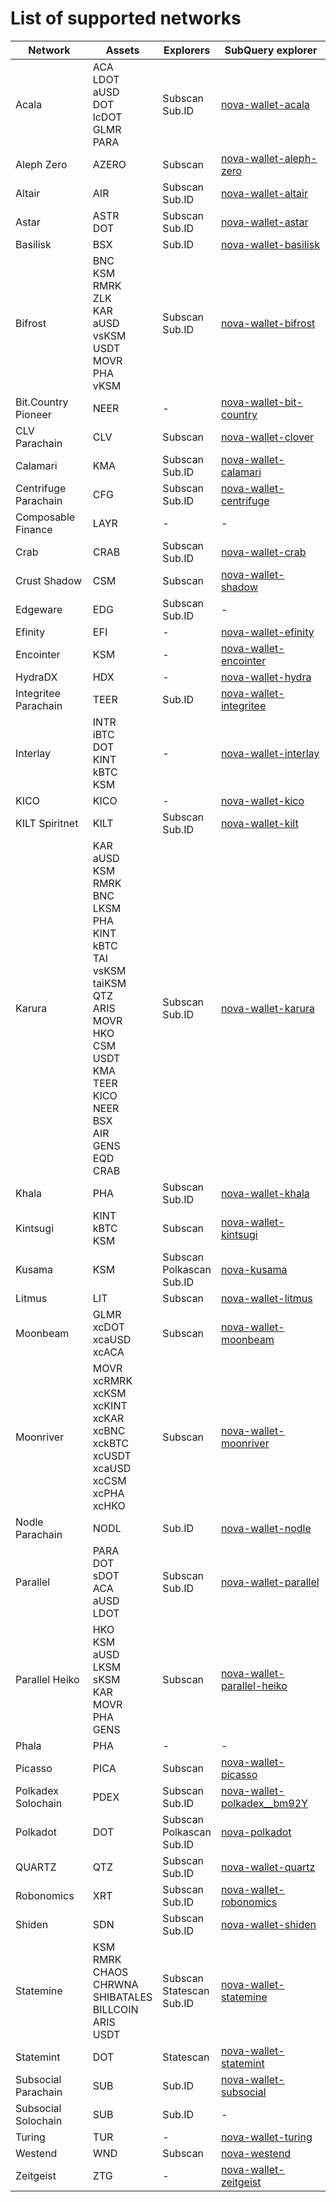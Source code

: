 
# List of supported networks
|       Network        |                                                                                                                             Assets                                                                                                                              |             Explorers              |                                                 SubQuery explorer                                                 |
| -------------------- | --------------------------------------------------------------------------------------------------------------------------------------------------------------------------------------------------------------------------------------------------------------- | ---------------------------------- | ----------------------------------------------------------------------------------------------------------------- |
| Acala                | ACA<br />LDOT<br />aUSD<br />DOT<br />lcDOT<br />GLMR<br />PARA                                                                                                                                                                                                 | Subscan<br />Sub.ID                | [nova-wallet-acala](https://explorer.subquery.network/subquery/nova-wallet/nova-wallet-acala)                     |
| Aleph Zero           | AZERO                                                                                                                                                                                                                                                           | Subscan                            | [nova-wallet-aleph-zero](https://explorer.subquery.network/subquery/nova-wallet/nova-wallet-aleph-zero)           |
| Altair               | AIR                                                                                                                                                                                                                                                             | Subscan<br />Sub.ID                | [nova-wallet-altair](https://explorer.subquery.network/subquery/nova-wallet/nova-wallet-altair)                   |
| Astar                | ASTR<br />DOT                                                                                                                                                                                                                                                   | Subscan<br />Sub.ID                | [nova-wallet-astar](https://explorer.subquery.network/subquery/nova-wallet/nova-wallet-astar)                     |
| Basilisk             | BSX                                                                                                                                                                                                                                                             | Sub.ID                             | [nova-wallet-basilisk](https://explorer.subquery.network/subquery/nova-wallet/nova-wallet-basilisk)               |
| Bifrost              | BNC<br />KSM<br />RMRK<br />ZLK<br />KAR<br />aUSD<br />vsKSM<br />USDT<br />MOVR<br />PHA<br />vKSM                                                                                                                                                            | Subscan<br />Sub.ID                | [nova-wallet-bifrost](https://explorer.subquery.network/subquery/nova-wallet/nova-wallet-bifrost)                 |
| Bit.Country Pioneer  | NEER                                                                                                                                                                                                                                                            |  -                                 | [nova-wallet-bit-country](https://explorer.subquery.network/subquery/nova-wallet/nova-wallet-bit-country)         |
| CLV Parachain        | CLV                                                                                                                                                                                                                                                             | Subscan                            | [nova-wallet-clover](https://explorer.subquery.network/subquery/nova-wallet/nova-wallet-clover)                   |
| Calamari             | KMA                                                                                                                                                                                                                                                             | Subscan<br />Sub.ID                | [nova-wallet-calamari](https://explorer.subquery.network/subquery/nova-wallet/nova-wallet-calamari)               |
| Centrifuge Parachain | CFG                                                                                                                                                                                                                                                             | Subscan<br />Sub.ID                | [nova-wallet-centrifuge](https://explorer.subquery.network/subquery/nova-wallet/nova-wallet-centrifuge)           |
| Composable Finance   | LAYR                                                                                                                                                                                                                                                            |  -                                 |  -                                                                                                                |
| Crab                 | CRAB                                                                                                                                                                                                                                                            | Subscan<br />Sub.ID                | [nova-wallet-crab](https://explorer.subquery.network/subquery/nova-wallet/nova-wallet-crab)                       |
| Crust Shadow         | CSM                                                                                                                                                                                                                                                             | Subscan                            | [nova-wallet-shadow](https://explorer.subquery.network/subquery/nova-wallet/nova-wallet-shadow)                   |
| Edgeware             | EDG                                                                                                                                                                                                                                                             | Subscan<br />Sub.ID                |  -                                                                                                                |
| Efinity              | EFI                                                                                                                                                                                                                                                             |  -                                 | [nova-wallet-efinity](https://explorer.subquery.network/subquery/nova-wallet/nova-wallet-efinity)                 |
| Encointer            | KSM                                                                                                                                                                                                                                                             |  -                                 | [nova-wallet-encointer](https://explorer.subquery.network/subquery/nova-wallet/nova-wallet-encointer)             |
| HydraDX              | HDX                                                                                                                                                                                                                                                             |  -                                 | [nova-wallet-hydra](https://explorer.subquery.network/subquery/nova-wallet/nova-wallet-hydra)                     |
| Integritee Parachain | TEER                                                                                                                                                                                                                                                            | Sub.ID                             | [nova-wallet-integritee](https://explorer.subquery.network/subquery/nova-wallet/nova-wallet-integritee)           |
| Interlay             | INTR<br />iBTC<br />DOT<br />KINT<br />kBTC<br />KSM                                                                                                                                                                                                            |  -                                 | [nova-wallet-interlay](https://explorer.subquery.network/subquery/nova-wallet/nova-wallet-interlay)               |
| KICO                 | KICO                                                                                                                                                                                                                                                            |  -                                 | [nova-wallet-kico](https://explorer.subquery.network/subquery/nova-wallet/nova-wallet-kico)                       |
| KILT Spiritnet       | KILT                                                                                                                                                                                                                                                            | Subscan<br />Sub.ID                | [nova-wallet-kilt](https://explorer.subquery.network/subquery/nova-wallet/nova-wallet-kilt)                       |
| Karura               | KAR<br />aUSD<br />KSM<br />RMRK<br />BNC<br />LKSM<br />PHA<br />KINT<br />kBTC<br />TAI<br />vsKSM<br />taiKSM<br />QTZ<br />ARIS<br />MOVR<br />HKO<br />CSM<br />USDT<br />KMA<br />TEER<br />KICO<br />NEER<br />BSX<br />AIR<br />GENS<br />EQD<br />CRAB | Subscan<br />Sub.ID                | [nova-wallet-karura](https://explorer.subquery.network/subquery/nova-wallet/nova-wallet-karura)                   |
| Khala                | PHA                                                                                                                                                                                                                                                             | Subscan<br />Sub.ID                | [nova-wallet-khala](https://explorer.subquery.network/subquery/nova-wallet/nova-wallet-khala)                     |
| Kintsugi             | KINT<br />kBTC<br />KSM                                                                                                                                                                                                                                         | Subscan                            | [nova-wallet-kintsugi](https://explorer.subquery.network/subquery/nova-wallet/nova-wallet-kintsugi)               |
| Kusama               | KSM                                                                                                                                                                                                                                                             | Subscan<br />Polkascan<br />Sub.ID | [nova-kusama](https://explorer.subquery.network/subquery/nova-wallet/nova-kusama)                                 |
| Litmus               | LIT                                                                                                                                                                                                                                                             | Subscan                            | [nova-wallet-litmus](https://explorer.subquery.network/subquery/nova-wallet/nova-wallet-litmus)                   |
| Moonbeam             | GLMR<br />xcDOT<br />xcaUSD<br />xcACA                                                                                                                                                                                                                          | Subscan                            | [nova-wallet-moonbeam](https://explorer.subquery.network/subquery/nova-wallet/nova-wallet-moonbeam)               |
| Moonriver            | MOVR<br />xcRMRK<br />xcKSM<br />xcKINT<br />xcKAR<br />xcBNC<br />xckBTC<br />xcUSDT<br />xcaUSD<br />xcCSM<br />xcPHA<br />xcHKO                                                                                                                              | Subscan                            | [nova-wallet-moonriver](https://explorer.subquery.network/subquery/nova-wallet/nova-wallet-moonriver)             |
| Nodle Parachain      | NODL                                                                                                                                                                                                                                                            | Sub.ID                             | [nova-wallet-nodle](https://explorer.subquery.network/subquery/nova-wallet/nova-wallet-nodle)                     |
| Parallel             | PARA<br />DOT<br />sDOT<br />ACA<br />aUSD<br />LDOT                                                                                                                                                                                                            | Subscan<br />Sub.ID                | [nova-wallet-parallel](https://explorer.subquery.network/subquery/nova-wallet/nova-wallet-parallel)               |
| Parallel Heiko       | HKO<br />KSM<br />aUSD<br />LKSM<br />sKSM<br />KAR<br />MOVR<br />PHA<br />GENS                                                                                                                                                                                | Subscan                            | [nova-wallet-parallel-heiko](https://explorer.subquery.network/subquery/nova-wallet/nova-wallet-parallel-heiko)   |
| Phala                | PHA                                                                                                                                                                                                                                                             |  -                                 |  -                                                                                                                |
| Picasso              | PICA                                                                                                                                                                                                                                                            | Subscan                            | [nova-wallet-picasso](https://explorer.subquery.network/subquery/nova-wallet/nova-wallet-picasso)                 |
| Polkadex Solochain   | PDEX                                                                                                                                                                                                                                                            | Subscan<br />Sub.ID                | [nova-wallet-polkadex__bm92Y](https://explorer.subquery.network/subquery/nova-wallet/nova-wallet-polkadex__bm92Y) |
| Polkadot             | DOT                                                                                                                                                                                                                                                             | Subscan<br />Polkascan<br />Sub.ID | [nova-polkadot](https://explorer.subquery.network/subquery/nova-wallet/nova-polkadot)                             |
| QUARTZ               | QTZ                                                                                                                                                                                                                                                             | Subscan<br />Sub.ID                | [nova-wallet-quartz](https://explorer.subquery.network/subquery/nova-wallet/nova-wallet-quartz)                   |
| Robonomics           | XRT                                                                                                                                                                                                                                                             | Subscan<br />Sub.ID                | [nova-wallet-robonomics](https://explorer.subquery.network/subquery/nova-wallet/nova-wallet-robonomics)           |
| Shiden               | SDN                                                                                                                                                                                                                                                             | Subscan<br />Sub.ID                | [nova-wallet-shiden](https://explorer.subquery.network/subquery/nova-wallet/nova-wallet-shiden)                   |
| Statemine            | KSM<br />RMRK<br />CHAOS<br />CHRWNA<br />SHIBATALES<br />BILLCOIN<br />ARIS<br />USDT                                                                                                                                                                          | Subscan<br />Statescan<br />Sub.ID | [nova-wallet-statemine](https://explorer.subquery.network/subquery/nova-wallet/nova-wallet-statemine)             |
| Statemint            | DOT                                                                                                                                                                                                                                                             | Statescan                          | [nova-wallet-statemint](https://explorer.subquery.network/subquery/nova-wallet/nova-wallet-statemint)             |
| Subsocial Parachain  | SUB                                                                                                                                                                                                                                                             | Sub.ID                             | [nova-wallet-subsocial](https://explorer.subquery.network/subquery/nova-wallet/nova-wallet-subsocial)             |
| Subsocial Solochain  | SUB                                                                                                                                                                                                                                                             | Sub.ID                             |  -                                                                                                                |
| Turing               | TUR                                                                                                                                                                                                                                                             |  -                                 | [nova-wallet-turing](https://explorer.subquery.network/subquery/nova-wallet/nova-wallet-turing)                   |
| Westend              | WND                                                                                                                                                                                                                                                             | Subscan                            | [nova-westend](https://explorer.subquery.network/subquery/nova-wallet/nova-westend)                               |
| Zeitgeist            | ZTG                                                                                                                                                                                                                                                             |  -                                 | [nova-wallet-zeitgeist](https://explorer.subquery.network/subquery/nova-wallet/nova-wallet-zeitgeist)             |
